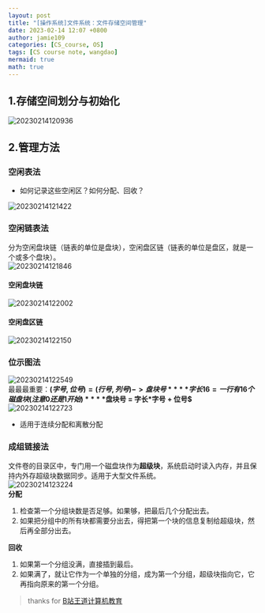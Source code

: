 ```yaml
---
layout: post
title: "[操作系统]文件系统：文件存储空间管理"
date: 2023-02-14 12:07 +0800
author: jamie109
categories: [CS_course, OS]
tags: [CS course note, wangdao]
mermaid: true
math: true
---
```

## 1.存储空间划分与初始化   
![20230214120936](https://cdn.jsdelivr.net/gh/jamie109/my-img/for-VSCode/20230214120936.png)   

## 2.管理方法   
### 空闲表法    
* 如何记录这些空闲区？如何分配、回收？

![20230214121422](https://cdn.jsdelivr.net/gh/jamie109/my-img/for-VSCode/20230214121422.png)    
### 空闲链表法    
分为空闲盘块链（链表的单位是盘块），空闲盘区链（链表的单位是盘区，就是一个或多个盘块）。  
![20230214121846](https://cdn.jsdelivr.net/gh/jamie109/my-img/for-VSCode/20230214121846.png)

#### 空闲盘块链

![20230214122002](https://cdn.jsdelivr.net/gh/jamie109/my-img/for-VSCode/20230214122002.png)

#### 空闲盘区链    
![20230214122150](https://cdn.jsdelivr.net/gh/jamie109/my-img/for-VSCode/20230214122150.png)    
### 位示图法   
![20230214122549](https://cdn.jsdelivr.net/gh/jamie109/my-img/for-VSCode/20230214122549.png)   
最最最重要：**$(字号, 位号) = (行号, 列号) -> 盘块号**  
**字长16 = 一行有16个磁盘块(注意0还是1开始)**   
**$盘块号 = 字长*字号 + 位号$**   
![20230214122723](https://cdn.jsdelivr.net/gh/jamie109/my-img/for-VSCode/20230214122723.png)

* 适用于连续分配和离散分配   

### 成组链接法   
文件卷的目录区中，专门用一个磁盘块作为**超级块**，系统启动时读入内存，并且保持内外存超级块数据同步。适用于大型文件系统。   
![20230214123224](https://cdn.jsdelivr.net/gh/jamie109/my-img/for-VSCode/20230214123224.png)   
**分配**   
1. 检查第一个分组块数是否足够。如果够，把最后几个分配出去。   
2. 如果把分组中的所有块都需要分出去，得把第一个块的信息复制给超级块，然后再全部分出去。 
  
**回收**   
1. 如果第一个分组没满，直接插到最后。   
2. 如果满了，就让它作为一个单独的分组，成为第一个分组，超级块指向它，它再指向原来的第一个分组。    


> thanks for [B站王道计算机教育](https://www.bilibili.com/video/BV1YE411D7nH?p=8&spm_id_from=pageDriver&vd_source=38881132948112534788036151fc388f)